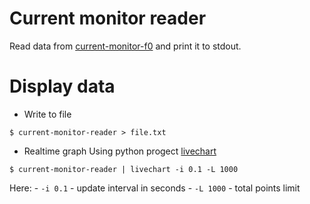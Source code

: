 # Current monitor reader
Read data from [current-monitor-f0](https://github.com/) and print it to stdout.

# Display data
- Write to file
```shell
$ current-monitor-reader > file.txt
``` 

- Realtime graph
Using python progect [livechart](https://github.com/ololoshka2871/livechart)
```shell
$ current-monitor-reader | livechart -i 0.1 -L 1000
```
Here:
    - `-i 0.1` - update interval in seconds
    - `-L 1000` - total points limit
